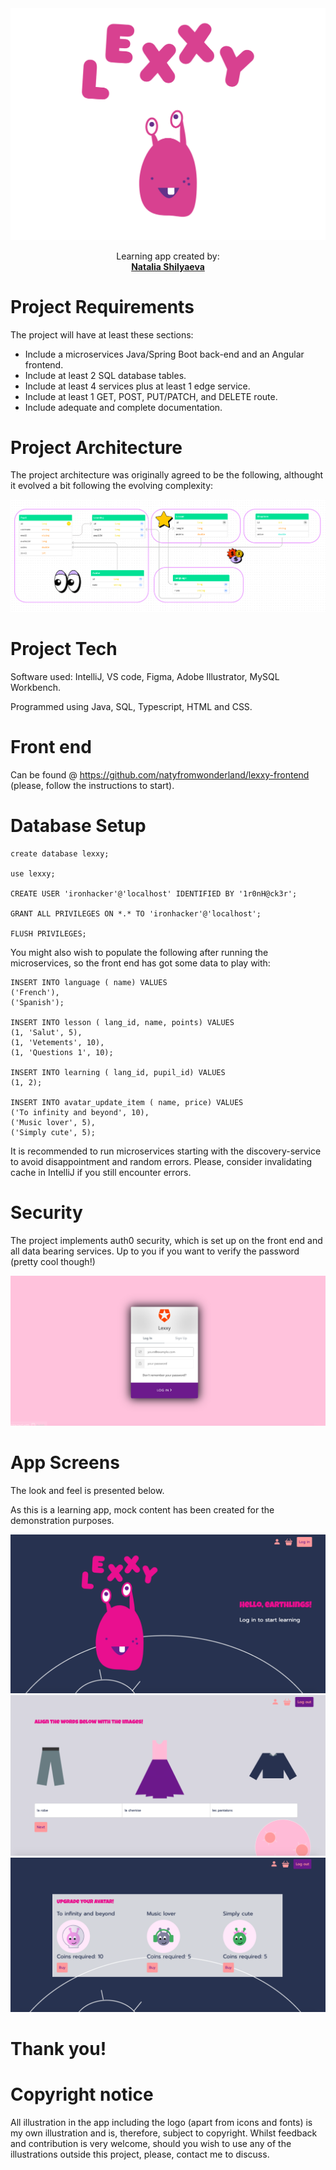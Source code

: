 <img alt="project logo" src="https://github.com/natyfromwonderland/lexxy-backend/blob/master/cover-01.png">

<br />

  <p align="center">
    Learning app created by:
    <br />
    <a href="https://github.com/natyfromwonderland"><strong>Natalia Shilyaeva</strong></a>
    
  </p>
  
  
  Project Requirements
  ===========================
  
  The project will have at least these sections:
  - Include a microservices Java/Spring Boot back-end and an Angular frontend.
  - Include at least 2 SQL database tables.
  - Include at least 4 services plus at least 1 edge service.
  - Include at least 1 GET, POST, PUT/PATCH, and DELETE route.
  - Include adequate and complete documentation.
  
  Project Architecture
  ===========================
  
  The project architecture was originally agreed to be the following, althought it evolved a bit following the evolving complexity:
  
  <img alt="uml diagram" src="https://github.com/natyfromwonderland/lexxy-backend/blob/master/uml.png">
  
  
  Project Tech
  ===========================
  
  Software used: IntelliJ, VS code, Figma, Adobe Illustrator, MySQL Workbench.
  
  Programmed using Java, SQL, Typescript, HTML and CSS.
  
  Front end
  ===========================
  
  Can be found @ https://github.com/natyfromwonderland/lexxy-frontend (please, follow the instructions to start).
  
  
  Database Setup
  ===========================
  
  ```
  create database lexxy;
  
  use lexxy;
  
  CREATE USER 'ironhacker'@'localhost' IDENTIFIED BY '1r0nH@ck3r';

  GRANT ALL PRIVILEGES ON *.* TO 'ironhacker'@'localhost';

  FLUSH PRIVILEGES;
  ```
  
  
  You might also wish to populate the following after running the microservices, so the front end has got some data to play with:
  
  
  ```
 INSERT INTO language ( name) VALUES
('French'),
('Spanish');

INSERT INTO lesson ( lang_id, name, points) VALUES
(1, 'Salut', 5),
(1, 'Vetements', 10),
(1, 'Questions 1', 10);

INSERT INTO learning ( lang_id, pupil_id) VALUES
(1, 2);

INSERT INTO avatar_update_item ( name, price) VALUES
('To infinity and beyond', 10),
('Music lover', 5),
('Simply cute', 5);
```

It is recommended to run microservices starting with the discovery-service to avoid disappointment and random errors. Please, consider invalidating cache in IntelliJ if you still encounter errors.

Security
===========================

The project implements auth0 security, which is set up on the front end and all data bearing services. Up to you if you want to verify the password (pretty cool though!)

 <img alt="login page screen" src="https://github.com/natyfromwonderland/lexxy-backend/blob/master/login.png">
 

App Screens
===========================

The look and feel is presented below. 

As this is a learning app, mock content has been created for the demonstration purposes.


 <img alt="welcome page" src="https://github.com/natyfromwonderland/lexxy-backend/blob/master/hero.png">
 
 <img alt="lesson page" src="https://github.com/natyfromwonderland/lexxy-backend/blob/master/lesson.png">
 
 <img alt="shop page" src="https://github.com/natyfromwonderland/lexxy-backend/blob/master/shop.png">
 
Thank you!
===========================


Copyright notice
===========================
 
All illustration in the app including the logo (apart from icons and fonts) is my own illustration and is, therefore, subject to copyright. Whilst feedback and contribution is very welcome, should you wish to use any of the illustrations outside this project, please, contact me to discuss.
